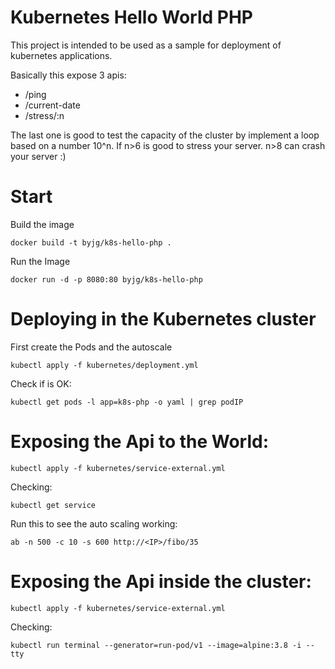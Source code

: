# Kubernetes Hello World PHP

This project is intended to be used as a sample for 
deployment of kubernetes applications. 

Basically this expose 3 apis:
- /ping
- /current-date
- /stress/:n

The last one is good to test the capacity of the cluster by implement 
a loop based on a number 10^n. If n>6 is good to stress your server. n>8 can crash your server :)

# Start

Build the image

```
docker build -t byjg/k8s-hello-php .
```

Run the Image

```
docker run -d -p 8080:80 byjg/k8s-hello-php
```

# Deploying in the Kubernetes cluster

First create the Pods and the autoscale 

```
kubectl apply -f kubernetes/deployment.yml
```

Check if is OK:

```
kubectl get pods -l app=k8s-php -o yaml | grep podIP
```

# Exposing the Api to the World:

```
kubectl apply -f kubernetes/service-external.yml
```

Checking:

```
kubectl get service
```

Run this to see the auto scaling working:

```
ab -n 500 -c 10 -s 600 http://<IP>/fibo/35
```

# Exposing the Api inside the cluster:


```
kubectl apply -f kubernetes/service-external.yml
```

Checking:

```
kubectl run terminal --generator=run-pod/v1 --image=alpine:3.8 -i --tty
```
